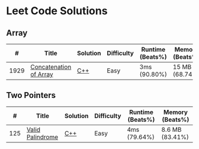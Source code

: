# Leet Code Solutions

## **Array**
| # | Title | Solution | Difficulty | Runtime (Beats%) | Memory (Beats%) |
|---| ----- | -------- | ---------- | ---------------- | --------------- |
|1929|[Concatenation of Array](https://leetcode.com/problems/concatenation-of-array/description/) | [C++](cpp/array/1929-Concatenation_of_Array.md)|Easy| 3ms (90.80%) | 15 MB (68.74%)

## **Two Pointers**
| # | Title | Solution | Difficulty | Runtime (Beats%) | Memory (Beats%) |
|---| ----- | -------- | ---------- | ---------------- | --------------- |
|125|[Valid Palindrome](https://leetcode.com/problems/valid-palindrome/description/) | [C++](cpp/two_pointers/125-Valid-Palindrome.md)|Easy| 4ms (79.64%) | 8.6 MB (83.41%)